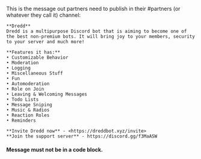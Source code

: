 This is the message out partners need to publish in their #partners (or whatever they call it) channel:

```
**Dredd**
Dredd is a multipurpose Discord bot that is aiming to become one of the best non-premium bots. It will bring joy to your members, security to your server and much more!

**Features it has:**
• Customizable Behavior
• Moderation
• Logging
• Miscellaneous Stuff
• Fun
• Automoderation
• Role on Join
• Leaving & Welcoming Messages
• Todo Lists
• Message Sniping
• Music & Radios
• Reaction Roles
• Reminders

**Invite Dredd now** - <https://dreddbot.xyz/invite>
**Join the support server** - https://discord.gg/f3MaASW
```

#### Message must **not** be in a code block.
